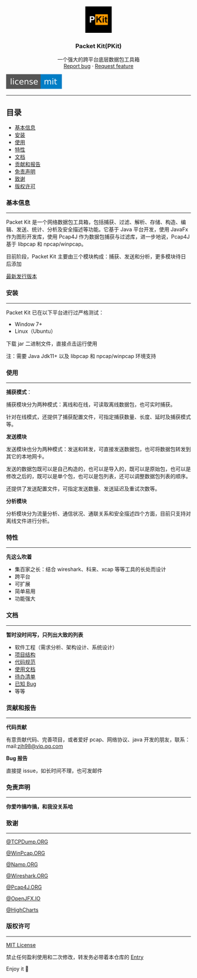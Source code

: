 <p align="center">
  <a href="https://github.com/1uvu/pkit" target="_blank">
    <img src="res/logo.png" alt="Packet Kit Logo" width=72 height=72>
  </a>
  <h3 align="center">Packet Kit(PKit)</h3>
  <p align="center">
    一个强大的跨平台底层数据包工具箱
    <br>
    <a href="https://github.com/1uvu/pkit/issues/new?template=bug.md">Report bug</a>
    ·
    <a href="https://github.com/1uvu/pkit/issues/new?template=feature.md&labels=feature">Request feature</a>
  </p></p>



[![License](res/README/_license-mit-blue.svg)](https://opensource.org/licenses/MIT)

---

## 目录

- [基本信息](#基本信息)
- [安装](#安装)
- [使用](#使用)
- [特性](#特性)
- [文档](#文档)
- [贡献和报告](#贡献和报告)
- [免责声明](#免责声明)
- [致谢](#致谢)
- [版权许可](#版权许可)

### 基本信息

---

Packet Kit 是一个网络数据包工具箱，包括捕获、过滤、解析、存储、构造、编辑、发送、统计、分析及安全描述等功能。它基于 Java 平台开发，使用 JavaFx 作为图形开发库，使用 Pcap4J 作为数据包捕获与过滤库，进一步地说，Pcap4J 基于 libpcap 和 npcap/winpcap。

目前阶段，Packet Kit 主要由三个模块构成：捕获、发送和分析，更多模块待日后添加

[最新发行版本](https://github.com/1uvu/PacketKit/releases)

### 安装

---

Packet Kit 已在以下平台进行过严格测试：

- Window 7+
- Linux（Ubuntu）

下载 jar 二进制文件，直接点击运行使用

注：需要 Java Jdk11+ 以及 libpcap 和 npcap/winpcap 环境支持

### 使用

---

**捕获模式**：

捕获模块分为两种模式：离线和在线，可读取离线数据包，也可实时捕获。

针对在线模式，还提供了捕获配置文件，可指定捕获数量、长度、延时及捕获模式等。

**发送模块**

发送模块也分为两种模式：发送和转发，可直接发送数据包，也可将数据包转发到其它的本地网卡。

发送的数据包既可以是自己构造的，也可以是导入的，既可以是原始包，也可以是修改之后的，既可以是单个包，也可以是包列表，还可以调整数据包列表的顺序。

还提供了发送配置文件，可指定发送数量、发送延迟及重试次数等。

**分析模块**

分析模块分为流量分析、通信状况、通联关系和安全描述四个方面，目前只支持对离线文件进行分析。

### 特性

---

**先这么吹着**

- 集百家之长：结合 wireshark、科来、xcap 等等工具的长处而设计
- 跨平台
- 可扩展
- 简单易用
- 功能强大

### 文档

---

**暂时没时间写，只列出大致的列表**

- 软件工程（需求分析、架构设计、系统设计）
- [项目结构](doc/project-structure.md)
- [代码规范](doc/code-structure.md)
- [使用文档](wiki)
- [待办清单](doc/todo.md)
- [已知 Bug](doc/bug.md)
- 等等

### 贡献和报告

---

**代码贡献**

有意贡献代码、完善项目，或者爱好 pcap、网络协议、java 开发的朋友，联系：mail:zjh98@vip.qq.com

**Bug 报告**

直接提 issue，如长时间不理，也可发邮件

### 免责声明

---

**你爱咋搞咋搞，和我没关系哈**

### 致谢

---

[@TCPDump.ORG](tcpdump.org)

[@WinPcap.ORG](winpcap.org)

[@Namp.ORG](namp.org)

[@Wireshark.ORG](wireshark.org)

[@Pcap4J.ORG](pcap4j.org)

[@OpenJFX.IO](openjfx.io)

[@HighCharts](https://www.highcharts.com.cn/)

### 版权许可

---

[MIT License](LICENSE.md)

禁止任何盈利使用和二次修改，转发务必带着本仓库的 [Entry](https://github.com/1uvu/PacketKit)

Enjoy it :metal:
